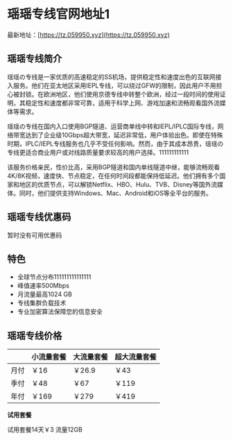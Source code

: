# 瑶瑶专线官网地址1

最新地址：[https://tz.059950.xyz](https://tz.059950.xyz)

## 瑶瑶专线简介

瑶瑶の专线是一家优质的高速稳定的SS机场，提供稳定性和速度出色的互联网接入服务。他们在亚太地区采用IEPL专线，可以绕过GFW的限制，因此用户不用担心被封锁。在欧洲地区，他们使用京德专线中转整个欧洲，经过一段时间的使用证明，其稳定性和速度都非常可靠，适用于科学上网、游戏加速和流畅观看国外流媒体等需求。

瑶瑶の专线在国内入口使用BGP隧道、运营商单线中转和IEPL/IPLC国际专线，网络带宽达到了企业级10Gbps超大带宽，延迟非常低，用户体验出色。即使在特殊时期，IPLC/IEPL专线服务也几乎不受任何影响。然而，由于其成本昂贵，瑶瑶の专线更适合商业用户或对线路质量要求较高的用户选择。111111111111

该服务价格亲民，性价比高，采用BGP隧道和国内单线隧道中继，能够流畅观看4K/8K视频，速度快、节点稳定，在任何时间段都能保持低延迟。他们拥有多个国家和地区的优质节点，可以解锁Netflix、HBO、Hulu、TVB、Disney等国外流媒体。同时，他们提供支持Windows、Mac、Android和iOS等全平台的服务。

## 瑶瑶专线优惠码

暂时没有可用优惠码

## 特色

* 全球节点分布111111111111111
* 峰值速率500Mbps
* 月流量最高1024 GB
* 专线集群负载技术
* 专业加密算法保障您的信息安全

## 瑶瑶专线价格

||小流量套餐|大流量套餐|超大流量套餐|
|----|----|----|----|
|月付|￥16|￥26.9|￥43|
|季付|￥48|￥67|￥119|
|年付|￥169|￥279|￥419|

**试用套餐**

试用套餐14天￥3 流量12GB

